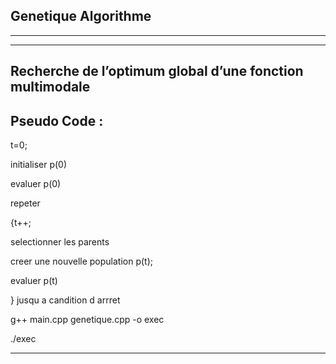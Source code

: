 
## Genetique Algorithme


---


--------------------

Recherche de l’optimum global d’une fonction multimodale
------------------------------------------------------------------
Pseudo Code :
--------------
t=0;

initialiser p(0)

evaluer p(0)

 repeter 
 
   {t++;
   
   selectionner les parents 
   
   creer une nouvelle population p(t);
   
   evaluer p(t)
   
   } jusqu a candition d arrret 
 

g++ main.cpp genetique.cpp -o  exec

./exec

------------------------------

